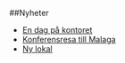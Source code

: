 ##Nyheter

* [En dag på kontoret](blogg/dagsbilder)
* [Konferensresa till Malaga](blogg/konferensresa)
* [Ny lokal](blogg/lokal)
